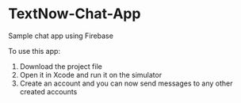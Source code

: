 # TextNow-Chat-App
Sample chat app using Firebase

To use this app:
1. Download the project file
2. Open it in Xcode and run it on the simulator
3. Create an account and you can now send messages to any other created accounts
